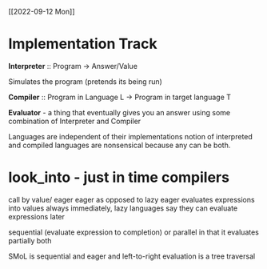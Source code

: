 [[2022-09-12 Mon]]

# Implementation Track
**Interpreter** :: Program -> Answer/Value

Simulates the program (pretends its being run)

**Compiler** :: Program in Language L -> Program in target language T 

**Evaluator** - a thing that eventually gives you an answer using some combination of Interpreter and Compiler

Languages are independent of their implementations
notion of interpreted and compiled languages are nonsensical because any can be both.

 # look_into - just in time compilers

call by value/ eager 
eager as opposed to lazy
eager evaluates expressions into values always immediately,
lazy languages say they can evaluate expressions later

sequential (evaluate expression to completion) or parallel in that it evaluates partially both

SMoL is sequential and eager and left-to-right
evaluation is a tree traversal




